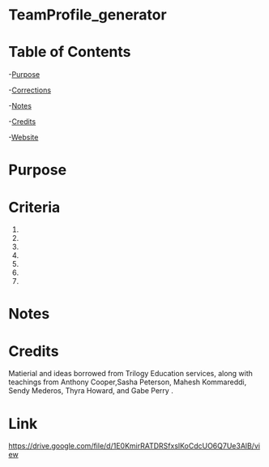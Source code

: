# TeamProfile_generator


# Table of Contents
-[Purpose](#Purpose)

-[Corrections](#Criteria)

-[Notes](#Notes)

-[Credits](#Credits)

-[Website](#Link)



# Purpose



# Criteria
1. 
2. 
3. 
4. 
5. 
6. 
7. 


# Notes


# Credits
Matierial and ideas borrowed from Trilogy Education services, along with teachings from Anthony Cooper,Sasha Peterson, Mahesh Kommareddi, Sendy Mederos, Thyra Howard, and Gabe Perry .


# Link

https://drive.google.com/file/d/1E0KmirRATDRSfxslKoCdcUO6Q7Ue3AlB/view